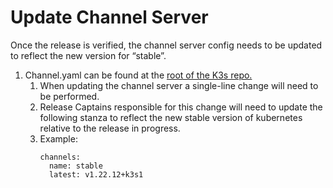 # Update Channel Server

Once the release is verified, the channel server config needs to be updated to reflect the new version for “stable”.  

1. Channel.yaml can be found at the [root of the K3s repo.](https://github.com/k3s-io/k3s/blob/main/channel.yaml)
   1. When updating the channel server a single-line change will need to be performed.  
   1. Release Captains responsible for this change will need to update the following stanza to reflect the new stable version of kubernetes relative to the release in progress.  
   1. Example:
      ```
      channels:
        name: stable
        latest: v1.22.12+k3s1
      ```
